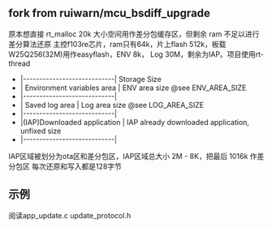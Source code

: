 ## fork from ruiwarn/mcu_bsdiff_upgrade
原本想直接 rt_malloc 20k 大小空间用作差分包缓存区，但剩余 ram 不足以进行差分算法还原
主控f103re芯片，ram只有64k，片上flash 512k，板载W25Q256(32M)用作easyflash，ENV 8k， Log 30M，剩余为IAP。项目使用rt-thread

 * |----------------------------|   Storage Size
 * | Environment variables area |   ENV area size @see ENV_AREA_SIZE
 * |----------------------------|
 * |      Saved log area        |   Log area size @see LOG_AREA_SIZE
 * |----------------------------|
 * |(IAP)Downloaded application |   IAP already downloaded application, unfixed size
 * |----------------------------|

IAP区域被划分为ota区和差分包区，IAP区域总大小 2M - 8K，把最后 1016k 作差分包区
每次还原和写入都是128字节
## 示例
阅读app_update.c update_protocol.h